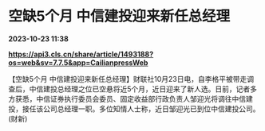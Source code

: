 # 空缺5个月 中信建投迎来新任总经理

**2023-10-23 11:38**

**https://api3.cls.cn/share/article/1493188?os=web&sv=7.7.5&app=CailianpressWeb**

【空缺5个月 中信建投迎来新任总经理】财联社10月23日电，自李格平被带走调查后，中信建投总经理之位已空悬将近5个月，近日迎来了新人选。日前，记者多方获悉，中信证券执行委员会委员、固定收益部行政负责人邹迎光将调往中信建投，接任该公司总经理一职。多位知情人士称，近日邹迎光已到位中信建投公司。 (财新)
